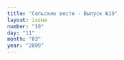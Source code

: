 ```yaml
---
title: "Сельские вести - Выпуск №19"
layout: issue
number: "19"
day: "11"
month: "03"
year: "2009"
---
```

